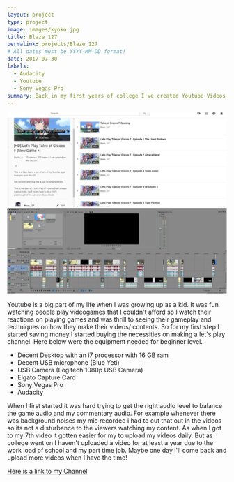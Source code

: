```yaml
---
layout: project
type: project
image: images/kyoko.jpg
title: Blaze_127
permalink: projects/Blaze_127
# All dates must be YYYY-MM-DD format!
date: 2017-07-30
labels:
  - Audacity
  - Youtube
  - Sony Vegas Pro
summary: Back in my first years of college I've created Youtube Videos on Gameplay on Video games with using Audacity to record my commentary and Sony Vegas Pro to edit my videos. 
---
```


<img class="ui huge centered image" src="../images/Blaze1270.JPG">
<img class="ui huge centered image" src="../images/SonyVegas.JPG">

Youtube is a big part of my life when I was growing up as a kid. It was fun watching people play videogames that I couldn't afford so I watch their reactions on playing games and was thrill to seeing their gameplay and techniques on how they make their videos/ contents. So for my first step I started saving money I started buying the necessities on making a let's play channel. Here below were the equipment needed for beginner level.

- Decent Desktop with an i7 processor with 16 GB ram 
- Decent USB microphone (Blue Yeti)
- USB Camera (Logitech 1080p USB Camera)
- Elgato Capture Card
- Sony Vegas Pro
- Audacity

When I first started it was hard trying to get the right audio level to balance the game audio and my commentary audio. For example whenever there was background noises my mic recorded i had to cut that out in the videos so its not a disturbance to the viewers watching my content. As when I got to my 7th video it gotten easier for my to upload my videos daily. But as college went on I haven't uploaded a video for at least a year due to the work load of school and my part time job. Maybe one day i'll come back and upload more videos when I have the time! 

[Here is a link to my Channel](https://www.youtube.com/user/ichigoperson)

